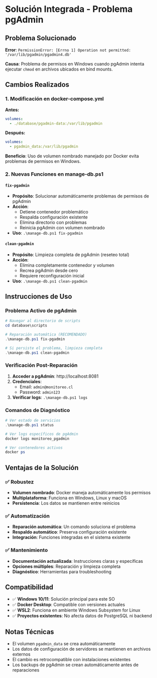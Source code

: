 # Solución Integrada - Problema pgAdmin

## Problema Solucionado
**Error**: `PermissionError: [Errno 1] Operation not permitted: '/var/lib/pgadmin/pgadmin4.db'`

**Causa**: Problema de permisos en Windows cuando pgAdmin intenta ejecutar `chmod` en archivos ubicados en bind mounts.

## Cambios Realizados

### 1. Modificación en docker-compose.yml
**Antes:**
```yaml
volumes:
  - ./database/pgadmin-data:/var/lib/pgadmin
```

**Después:**
```yaml
volumes:
  - pgadmin_data:/var/lib/pgadmin
```

**Beneficio**: Uso de volumen nombrado manejado por Docker evita problemas de permisos en Windows.

### 2. Nuevas Funciones en manage-db.ps1

#### `fix-pgadmin`
- **Propósito**: Solucionar automáticamente problemas de permisos de pgAdmin
- **Acción**: 
  - Detiene contenedor problemático
  - Respalda configuración existente
  - Elimina directorio con problemas
  - Reinicia pgAdmin con volumen nombrado
- **Uso**: `.\manage-db.ps1 fix-pgadmin`

#### `clean-pgadmin`
- **Propósito**: Limpieza completa de pgAdmin (reseteo total)
- **Acción**:
  - Elimina completamente contenedor y volumen
  - Recrea pgAdmin desde cero
  - Requiere reconfiguración inicial
- **Uso**: `.\manage-db.ps1 clean-pgadmin`

## Instrucciones de Uso

### Problema Activo de pgAdmin
```powershell
# Navegar al directorio de scripts
cd database\scripts

# Reparación automática (RECOMENDADO)
.\manage-db.ps1 fix-pgadmin

# Si persiste el problema, limpieza completa
.\manage-db.ps1 clean-pgadmin
```

### Verificación Post-Reparación
1. **Acceder a pgAdmin**: http://localhost:8081
2. **Credenciales**:
   - Email: `admin@monitoreo.cl`
   - Password: `admin123`
3. **Verificar logs**: `.\manage-db.ps1 logs`

### Comandos de Diagnóstico
```powershell
# Ver estado de servicios
.\manage-db.ps1 status

# Ver logs específicos de pgAdmin
docker logs monitoreo_pgadmin

# Ver contenedores activos
docker ps
```

## Ventajas de la Solución

### ✅ Robustez
- **Volumen nombrado**: Docker maneja automáticamente los permisos
- **Multiplataforma**: Funciona en Windows, Linux y macOS
- **Persistencia**: Los datos se mantienen entre reinicios

### ✅ Automatización
- **Reparación automática**: Un comando soluciona el problema
- **Respaldo automático**: Preserva configuración existente
- **Integración**: Funciones integradas en el sistema existente

### ✅ Mantenimiento
- **Documentación actualizada**: Instrucciones claras y específicas
- **Opciones múltiples**: Reparación y limpieza completa
- **Diagnóstico**: Herramientas para troubleshooting

## Compatibilidad
- ✅ **Windows 10/11**: Solución principal para este SO
- ✅ **Docker Desktop**: Compatible con versiones actuales
- ✅ **WSL2**: Funciona en ambiente Windows Subsystem for Linux
- ✅ **Proyectos existentes**: No afecta datos de PostgreSQL ni backend

## Notas Técnicas
- El volumen `pgadmin_data` se crea automáticamente
- Los datos de configuración de servidores se mantienen en archivos externos
- El cambio es retrocompatible con instalaciones existentes
- Los backups de pgAdmin se crean automáticamente antes de reparaciones
